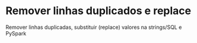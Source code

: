# Remover linhas duplicados e replace
 Remover linhas duplicadas, substituir (replace) valores na strings/SQL e PySpark

